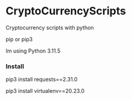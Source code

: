 # CryptoCurrencyScripts
Cryptocurrency scripts with python

pip or pip3

Im using Python 3.11.5

### Install 

pip3 install requests==2.31.0

pip3 install virtualenv==20.23.0
